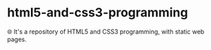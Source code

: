 # html5-and-css3-programming
🌐 It's a repository of HTML5 and CSS3 programming, with static web pages.
